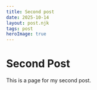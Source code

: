 ```yaml
---
title: Second post
date: 2025-10-14
layout: post.njk
tags: post
heroImage: true
---
```


# Second Post
This is a page for my second post.